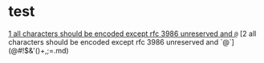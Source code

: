 # test

[1 all characters should be encoded except rfc 3986 unreserved and `@`](@%23!$&'()+,;=.md)
[2 all characters should be encoded except rfc 3986 unreserved and `@`](@#!$&'()+,;=.md)

